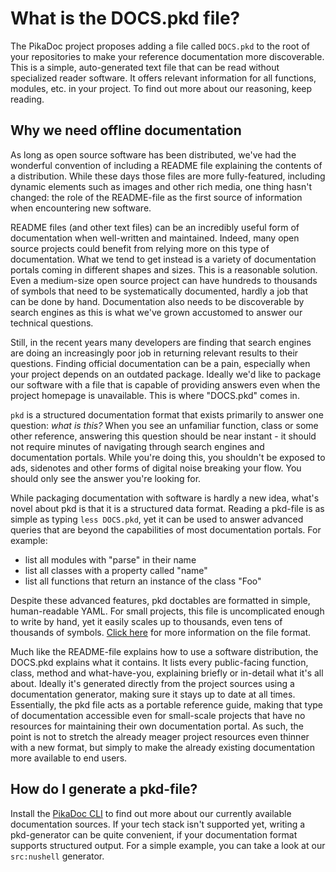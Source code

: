 # What is the DOCS.pkd file?

The PikaDoc project proposes adding a file called `DOCS.pkd` to the root of your repositories to make your reference documentation more discoverable. This is a simple, auto-generated text file that can be read without specialized reader software. It offers relevant information for all functions, modules, etc. in your project. To find out more about our reasoning, keep reading.

## Why we need offline documentation

As long as open source software has been distributed, we've had the wonderful convention of including a README file explaining the contents of a distribution. While these days those files are more fully-featured, including dynamic elements such as images and other rich media, one thing hasn't changed: the role of the README-file as the first source of information when encountering new software.

README files (and other text files) can be an incredibly useful form of documentation when well-written and maintained. Indeed, many open source projects could benefit from relying more on this type of documentation. What we tend to get instead is a variety of documentation portals coming in different shapes and sizes. This is a reasonable solution. Even a medium-size open source project can have hundreds to thousands of symbols that need to be systematically documented, hardly a job that can be done by hand. Documentation also needs to be discoverable by search engines as this is what we've grown accustomed to answer our technical questions.

Still, in the recent years many developers are finding that search engines are doing an increasingly poor job in returning relevant results to their questions. Finding official documentation can be a pain, especially when your project depends on an outdated package. Ideally we'd like to package our software with a file that is capable of providing answers even when the project homepage is unavailable. This is where "DOCS.pkd" comes in.

`pkd` is a structured documentation format that exists primarily to answer one question: *what is this?* When you see an unfamiliar function, class or some other reference, answering this question should be near instant - it should not require minutes of navigating through search engines and documentation portals. While you're doing this, you shouldn't be exposed to ads, sidenotes and other forms of digital noise breaking your flow. You should only see the answer you're looking for.

While packaging documentation with software is hardly a new idea, what's novel about pkd is that it is a structured data format. Reading a pkd-file is as simple as typing `less DOCS.pkd`, yet it can be used to answer advanced queries that are beyond the capabilities of most documentation portals. For example:

- list all modules with "parse" in their name
- list all classes with a property called "name"
- list all functions that return an instance of the class "Foo"

Despite these advanced features, pkd doctables are formatted in simple, human-readable YAML. For small projects, this file is uncomplicated enough to write by hand, yet it easily scales up to thousands, even tens of thousands of symbols. [Click here](</help/The .pkd file format.md>) for more information on the file format.

Much like the README-file explains how to use a software distribution, the DOCS.pkd explains what it contains. It lists every public-facing function, class, method and what-have-you, explaining briefly or in-detail what it's all about. Ideally it's generated directly from the project sources using a documentation generator, making sure it stays up to date at all times. Essentially, the pkd file acts as a portable reference guide, making that type of documentation accessible even for small-scale projects that have no resources for maintaining their own documentation portal. As such, the point is not to stretch the already meager project resources even thinner with a new format, but simply to make the already existing documentation more available to end users.

## How do I generate a pkd-file?

Install the [PikaDoc CLI](README.md) to find out more about our currently available documentation sources. If your tech stack isn't supported yet, writing a pkd-generator can be quite convenient, if your documentation format supports structured output. For a simple example, you can take a look at our `src:nushell` generator.
